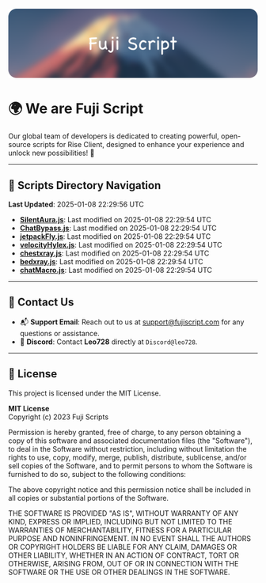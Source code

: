 ![Banner](.github/b.webp)

# 🌍 **We are Fuji Script**

Our global team of developers is dedicated to creating powerful, open-source scripts for Rise Client, designed to enhance your experience and unlock new possibilities! 🌟

---
<!-- SCRIPTS_NAVIGATION_START -->
## 📂 **Scripts Directory Navigation**

**Last Updated**: 2025-01-08 22:29:56 UTC

- **[SilentAura.js](scripts/SilentAura.js)**: Last modified on 2025-01-08 22:29:54 UTC
- **[ChatBypass.js](scripts/ChatBypass.js)**: Last modified on 2025-01-08 22:29:54 UTC
- **[jetpackFly.js](scripts/jetpackFly.js)**: Last modified on 2025-01-08 22:29:54 UTC
- **[velocityHylex.js](scripts/velocityHylex.js)**: Last modified on 2025-01-08 22:29:54 UTC
- **[chestxray.js](scripts/chestxray.js)**: Last modified on 2025-01-08 22:29:54 UTC
- **[bedxray.js](scripts/bedxray.js)**: Last modified on 2025-01-08 22:29:54 UTC
- **[chatMacro.js](scripts/chatMacro.js)**: Last modified on 2025-01-08 22:29:54 UTC

<!-- SCRIPTS_NAVIGATION_END -->

---

## 💬 **Contact Us**  
- 📬 **Support Email**: Reach out to us at [support@fujiscript.com](mailto:support@fujiscript.com) for any questions or assistance.  
- 💬 **Discord**: Contact **Leo728** directly at `Discord@leo728`.

---

## 📜 **License**

This project is licensed under the MIT License.  

**MIT License**  
Copyright (c) 2023 Fuji Scripts  

Permission is hereby granted, free of charge, to any person obtaining a copy of this software and associated documentation files (the "Software"), to deal in the Software without restriction, including without limitation the rights to use, copy, modify, merge, publish, distribute, sublicense, and/or sell copies of the Software, and to permit persons to whom the Software is furnished to do so, subject to the following conditions:  

The above copyright notice and this permission notice shall be included in all copies or substantial portions of the Software.  

THE SOFTWARE IS PROVIDED "AS IS", WITHOUT WARRANTY OF ANY KIND, EXPRESS OR IMPLIED, INCLUDING BUT NOT LIMITED TO THE WARRANTIES OF MERCHANTABILITY, FITNESS FOR A PARTICULAR PURPOSE AND NONINFRINGEMENT. IN NO EVENT SHALL THE AUTHORS OR COPYRIGHT HOLDERS BE LIABLE FOR ANY CLAIM, DAMAGES OR OTHER LIABILITY, WHETHER IN AN ACTION OF CONTRACT, TORT OR OTHERWISE, ARISING FROM, OUT OF OR IN CONNECTION WITH THE SOFTWARE OR THE USE OR OTHER DEALINGS IN THE SOFTWARE.  
